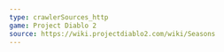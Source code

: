 ```yaml
---
type: crawlerSources_http
game: Project Diablo 2
source: https://wiki.projectdiablo2.com/wiki/Seasons
---
```

